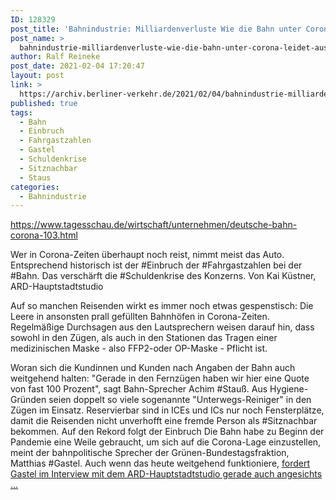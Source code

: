 ```yaml
---
ID: 128329
post_title: 'Bahnindustrie: Milliardenverluste Wie die Bahn unter Corona leidet, aus tagesschau.de'
post_name: >
  bahnindustrie-milliardenverluste-wie-die-bahn-unter-corona-leidet-aus-tagesschau-de
author: Ralf Reineke
post_date: 2021-02-04 17:20:47
layout: post
link: >
  https://archiv.berliner-verkehr.de/2021/02/04/bahnindustrie-milliardenverluste-wie-die-bahn-unter-corona-leidet-aus-tagesschau-de/
published: true
tags:
  - Bahn
  - Einbruch
  - Fahrgastzahlen
  - Gastel
  - Schuldenkrise
  - Sitznachbar
  - Staus
categories:
  - Bahnindustrie
---
```

https://www.tagesschau.de/wirtschaft/unternehmen/deutsche-bahn-corona-103.html

Wer in Corona-Zeiten überhaupt noch reist, nimmt meist das Auto. Entsprechend historisch ist der #Einbruch der #Fahrgastzahlen bei der #Bahn. Das verschärft die #Schuldenkrise des Konzerns.
Von Kai Küstner, ARD-Hauptstadtstudio

Auf so manchen Reisenden wirkt es immer noch etwas gespenstisch: Die Leere in ansonsten prall gefüllten Bahnhöfen in Corona-Zeiten. Regelmäßige Durchsagen aus den Lautsprechern weisen darauf hin, dass sowohl in den Zügen, als auch in den Stationen das Tragen einer medizinischen Maske - also FFP2-oder OP-Maske - Pflicht ist.

Woran sich die Kundinnen und Kunden nach Angaben der Bahn auch weitgehend halten: "Gerade in den Fernzügen haben wir hier eine Quote von fast 100 Prozent", sagt Bahn-Sprecher Achim #Stauß. Aus Hygiene-Gründen seien doppelt so viele sogenannte "Unterwegs-Reiniger" in den Zügen im Einsatz. Reservierbar sind in ICEs und ICs nur noch Fensterplätze, damit die Reisenden nicht unverhofft eine fremde Person als #Sitznachbar bekommen. Auf den Rekord folgt der Einbruch Die Bahn habe zu Beginn der Pandemie eine Weile gebraucht, um sich auf die Corona-Lage einzustellen, meint der bahnpolitische Sprecher der Grünen-Bundestagsfraktion, Matthias #Gastel. Auch wenn das heute weitgehend funktioniere, <a href="https://www.tagesschau.de/wirtschaft/unternehmen/deutsche-bahn-corona-103.html">fordert Gastel im Interview mit dem ARD-Hauptstadtstudio gerade auch angesichts ...</a>
